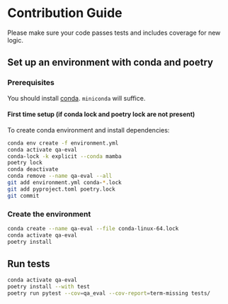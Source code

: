 # Contribution Guide

Please make sure your code passes tests and includes coverage for new logic.

## Set up an environment with conda and poetry

### Prerequisites

You should install [conda](https://docs.conda.io/projects/conda/en/latest/user-guide/install/index.html). `miniconda`
will suffice.

#### First time setup (if conda lock and poetry lock are not present)

To create conda environment and install dependencies:

```bash
conda env create -f environment.yml
conda activate qa-eval
conda-lock -k explicit --conda mamba
poetry lock
conda deactivate
conda remove --name qa-eval --all
git add environment.yml conda-*.lock
git add pyproject.toml poetry.lock
git commit
```

### Create the environment

```bash
conda create --name qa-eval --file conda-linux-64.lock
conda activate qa-eval
poetry install
```

## Run tests

```sh
conda activate qa-eval
poetry install --with test
poetry run pytest --cov=qa_eval --cov-report=term-missing tests/
```

